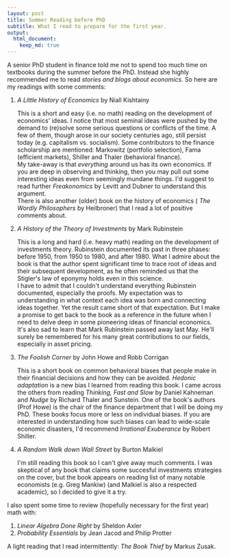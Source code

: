 ```yaml
---
layout: post
title: Summer Reading before PhD
subtitle: What I read to prepare for the first year.
output:
  html_document:
    keep_md: true
---
```


A senior PhD student in finance told me not to spend too much time on textbooks during the summer before the PhD. Instead she highly recommended me to read _stories and blogs about economics_. So here are my readings with some comments:  

1.  _A Little History of Economics_ by Niall Kishtainy

    This is a short and easy (i.e. no math) reading on the development of economics' ideas. I notice that most seminal ideas were pushed by the demand to (re)solve some serious questions or conflicts of the time. A few of them, though arose in our society centuries ago, still persist today (e.g. capitalism vs. socialism). Some contributors to the finance scholarship are mentioned: Markowitz (portfolio selection), Fama (efficient markets), Shiller and Thaler (behavioral finance).  
    My take-away is that _everything_ around us has its own economics. If you are deep in observing and thinking, then you may pull out some interesting ideas even from seemingly mundane things. I'd suggest to read further _Freakonomics_ by Levitt and Dubner to understand this argument.  
    There is also another (older) book on the history of economics ( _The Wordly Philosophers_ by Heilbroner) that I read a lot of positive comments about.
  
2.  _A History of the Theory of Investments_ by Mark Rubinstein

    This is a long and hard (i.e. heavy math) reading on the development of investments theory. Rubinstein documented its past in three phases: before 1950, from 1950 to 1980, and after 1980. What I admire about the book is that the author spent significant time to trace root of ideas and their subsequent development, as he often reminded us that the Stigler's law of eponymy holds even in this science.  
    I have to admit that I couldn't understand everything Rubinstein documented, especially the proofs. My expectation was to understanding in what context each idea was born and connecting ideas together. Yet the result came short of that expectation. But I make a promise to get back to the book as a reference in the future when I need to delve deep in some pioneering ideas of financial economics.  
    It's also sad to learn that Mark Rubinstein passed away last May. He'll surely be remembered for his many great contributions to our fields, especially in asset pricing.  
    
3.  _The Foolish Corner_ by John Howe and Robb Corrigan  

    This is a short book on common behavioral biases that people make in their financial decisions and how they can be avoided. _Hedonic adaptation_ is a new bias I learned from reading this book. I came across the others from reading _Thinking, Fast and Slow_ by Daniel Kahneman and _Nudge_ by Richard Thaler and Sunstein. One of the book's authors (Prof Howe) is the chair of the finance department that I will be doing my PhD.
    These books focus more or less on individual biases. If you are interested in understanding how such biases can lead to wide-scale economic disasters, I'd recommend _Irrational Exuberance_ by Robert Shiller.

4.  _A Random Walk down Wall Street_ by Burton Malkiel

    I'm still reading this book so I can't give away much comments. I was skeptical of any book that claims some succesful investments strategies on the cover, but the book appears on reading list of many notable economists (e.g. Greg Mankiw) (and Malkiel is also a respected academic), so I decided to give it a try.
    
I also spent some time to review (hopefully necessary for the first year) math with:

1.  _Linear Algebra Done Right_ by Sheldon Axler
2.  _Probability Essentials_ by Jean Jacod and Philip Protter

A light reading that I read intermittently: _The Book Thief_ by Markus Zusak.
    

    
  

